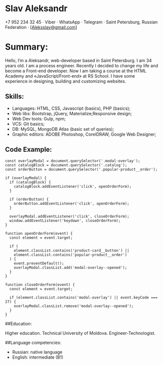 # Slav Aleksandr

+7 952 234 32 45 · Viber · WhatsApp · Telegram · Saint Petersburg, Russian Federation · [Aleksslav@gmail.com]

# Summary:

Hello, I’m a Aleksandr, web-developer based in Saint Petersburg. I am 34 years old. I am a process engineer. Recently I decided to change my life and become a Front-end developer. Now I am taking a course at the HTML Academy and «JavaScript/Front-end» at RS School. I have some experience in designing, building and customizing websites. 

## Skills:

 * Languages: HTML, CSS, Javascript (basics), PHP (basics);
 * Web libs:  Bootstrap, jQuery, Materialize;Responsive design;
 * Web Dev tools: Gulp, npm; 
 * VCS: Git basics;
 * DB: MySQL, MongoDB Atlas (basic set of queries);
 * Graphic editors: ADOBE Photoshop, CorelDRAW, Google Web Designer;

## Code Example:

```
const overlayModal = document.querySelector('.modal-overlay');
const catalogBlock = document.querySelector('.catalog');
const orderButton = document.querySelector('.popular-product__order');

if (overlayModal) {
  if (catalogBlock) {
    catalogBlock.addEventListener('click', openOrderForm);
  }

  if (orderButton) {
    orderButton.addEventListener('click', openOrderForm);
  }

  overlayModal.addEventListener('click', closeOrderForm);
  window.addEventListener('keydown', closeOrderForm);
}

function openOrderForm(event) {
  const element = event.target;

  if (
    element.classList.contains('product-card__button') ||
    element.classList.contains('popular-product__order')
  ) {
    event.preventDefault();
    overlayModal.classList.add('modal-overlay--opened');
  }
}

function closeOrderForm(event) {
  const element = event.target;

  if (element.classList.contains('modal-overlay') || event.keyCode === 27) {
    overlayModal.classList.remove('modal-overlay--opened');
  }
}
```

##Education:

Higher education. Technical University of Moldova.
Engineer-Technologist. 

##Language competencies:

 * Russian: native language
 * English: intermediate (B1)
